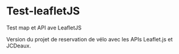 # Test-leafletJS
Test map et API ave LeafletJS

Version du projet de reservation de vélo avec les APIs Leaflet.js et JCDeaux.
